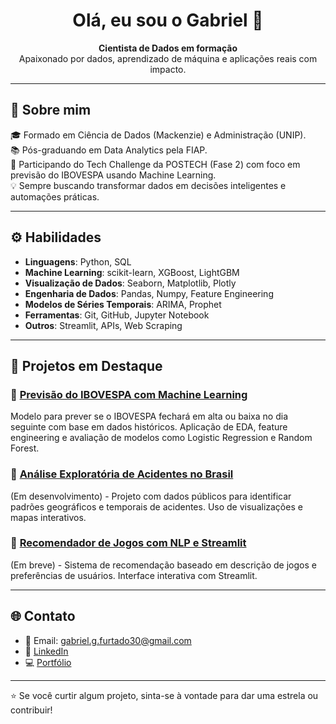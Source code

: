 <h1 align="center">Olá, eu sou o Gabriel 👋</h1>

<p align="center">
  <strong>Cientista de Dados em formação</strong><br/>
  Apaixonado por dados, aprendizado de máquina e aplicações reais com impacto.
</p>

---

## 🧠 Sobre mim

🎓 Formado em Ciência de Dados (Mackenzie) e Administração (UNIP).  
📚  Pós-graduando em Data Analytics pela FIAP.  
🚀 Participando do Tech Challenge da POSTECH (Fase 2) com foco em previsão do IBOVESPA usando Machine Learning.  
💡 Sempre buscando transformar dados em decisões inteligentes e automações práticas.

---

## ⚙️ Habilidades

- **Linguagens**: Python, SQL
- **Machine Learning**: scikit-learn, XGBoost, LightGBM
- **Visualização de Dados**: Seaborn, Matplotlib, Plotly
- **Engenharia de Dados**: Pandas, Numpy, Feature Engineering
- **Modelos de Séries Temporais**: ARIMA, Prophet
- **Ferramentas**: Git, GitHub, Jupyter Notebook
- **Outros**: Streamlit, APIs, Web Scraping

---

## 📌 Projetos em Destaque

### 🔹 [Previsão do IBOVESPA com Machine Learning](https://github.com/GFurts/postech-ibovespa-ml)
Modelo para prever se o IBOVESPA fechará em alta ou baixa no dia seguinte com base em dados históricos. Aplicação de EDA, feature engineering e avaliação de modelos como Logistic Regression e Random Forest.

### 🔹 [Análise Exploratória de Acidentes no Brasil](#)
(Em desenvolvimento) - Projeto com dados públicos para identificar padrões geográficos e temporais de acidentes. Uso de visualizações e mapas interativos.

### 🔹 [Recomendador de Jogos com NLP e Streamlit](#)
(Em breve) - Sistema de recomendação baseado em descrição de jogos e preferências de usuários. Interface interativa com Streamlit.

---

## 🌐 Contato

- 📧 Email: gabriel.g.furtado30@gmail.com
- 💼 [LinkedIn](www.linkedin.com/in/gabriel-furtado30)
- 💻 [Portfólio](https://github.com/GFurts) 

---

⭐ Se você curtir algum projeto, sinta-se à vontade para dar uma estrela ou contribuir!
